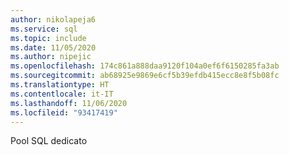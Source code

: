 ```yaml
---
author: nikolapeja6
ms.service: sql
ms.topic: include
ms.date: 11/05/2020
ms.author: nipejic
ms.openlocfilehash: 174c861a888daa9120f104a0ef6f6150285fa3ab
ms.sourcegitcommit: ab68925e9869e6cf5b39efdb415ecc8e8f5b08fc
ms.translationtype: HT
ms.contentlocale: it-IT
ms.lasthandoff: 11/06/2020
ms.locfileid: "93417419"
---
```

Pool SQL dedicato
